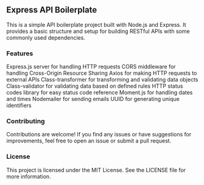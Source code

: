 ## Express API Boilerplate

This is a simple API boilerplate project built with Node.js and Express. It provides a basic structure and setup for building RESTful APIs with some commonly used dependencies.

### Features

Express.js server for handling HTTP requests
CORS middleware for handling Cross-Origin Resource Sharing
Axios for making HTTP requests to external APIs
Class-transformer for transforming and validating data objects
Class-validator for validating data based on defined rules
HTTP status codes library for easy status code reference
Moment.js for handling dates and times
Nodemailer for sending emails
UUID for generating unique identifiers

### Contributing

Contributions are welcome! If you find any issues or have suggestions for improvements, feel free to open an issue or submit a pull request.

### License

This project is licensed under the MIT License. See the LICENSE file for more information.
